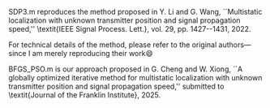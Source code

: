 SDP3.m reproduces the method proposed in 
Y. Li and G. Wang, ``Multistatic localization with unknown transmitter position and signal propagation speed,'' \textit{IEEE Signal Process. Lett.}, vol. 29, pp. 1427--1431, 2022.

For technical details of the method, please refer to the original authors—since I am merely reproducing their work😄

BFGS_PSO.m is our approach proposed in
G. Cheng and W. Xiong, ``A globally optimized iterative method for multistatic localization with unknown transmitter position and signal propagation speed,'' submitted to \textit{Journal of the Franklin Institute}, 2025.
